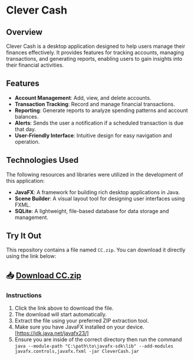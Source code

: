 # Clever Cash

## Overview

Clever Cash is a desktop application designed to help users manage their finances effectively. It provides features for tracking accounts, managing transactions, and generating reports, enabling users to gain insights into their financial activities.

## Features

- **Account Management**: Add, view, and delete accounts.
- **Transaction Tracking**: Record and manage financial transactions.
- **Reporting**: Generate reports to analyze spending patterns and account balances.
- **Alerts**: Sends the user a notification if a scheduled transaction is due that day.
- **User-Friendly Interface**: Intuitive design for easy navigation and operation.

## Technologies Used

The following resources and libraries were utilized in the development of this application:

- **JavaFX**: A framework for building rich desktop applications in Java.
- **Scene Builder**: A visual layout tool for designing user interfaces using FXML.
- **SQLite**: A lightweight, file-based database for data storage and management.

## Try It Out

This repository contains a file named `CC.zip`. You can download it directly using the link below:

## 📥 [Download CC.zip](https://github.com/SeanAminov/CleverCash/raw/main/CC.zip)

### Instructions
1. Click the link above to download the file.
2. The download will start automatically.
3. Extract the file using your preferred ZIP extraction tool.
4. Make sure you have JavaFX installed on your device. [https://jdk.java.net/javafx23/]
5. Ensure you are inside of the correct directory then run the command `java --module-path "C:\path\to\javafx-sdk\lib" --add-modules javafx.controls,javafx.fxml -jar CleverCash.jar`
